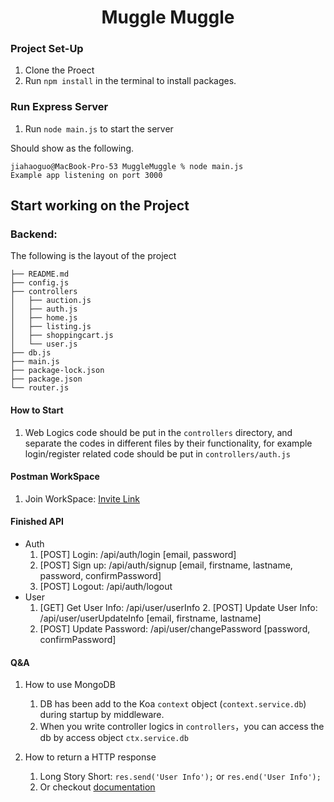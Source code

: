 <h1 style="text-align: center">Muggle Muggle</h1>

### Project Set-Up
1. Clone the Proect
2. Run `npm install` in the terminal to install packages.

### Run Express Server
1. Run `node main.js` to start the server

Should show as the following.
```shell
jiahaoguo@MacBook-Pro-53 MuggleMuggle % node main.js 
Example app listening on port 3000
```

## Start working on the Project

### Backend:
The following is the layout of the project
```shell
├── README.md
├── config.js
├── controllers
│   ├── auction.js
│   ├── auth.js
│   ├── home.js
│   ├── listing.js
│   ├── shoppingcart.js
│   └── user.js
├── db.js
├── main.js
├── package-lock.json
├── package.json
└── router.js
```
#### How to Start

1. Web Logics code should be put in the `controllers` directory,
and separate the codes in different files by their functionality,
for example login/register related code should be put in
`controllers/auth.js`

#### Postman WorkSpace
   1. Join WorkSpace: [Invite Link](https://app.getpostman.com/join-team?invite_code=db6ceb1e56a8c715e1d6eed1a32f5733&target_code=30a67f6c92f514b83baf3d3180c20470)

#### Finished API
- Auth
  1. [POST] Login: /api/auth/login [email, password]
  2. [POST] Sign up: /api/auth/signup [email, firstname, lastname, password, confirmPassword]
  3. [POST] Logout: /api/auth/logout
- User
  1. [GET] Get User Info: /api/user/userInfo
     2. [POST] Update User Info: /api/user/userUpdateInfo [email, firstname, lastname]
  3. [POST] Update Password: /api/user/changePassword [password, confirmPassword]

#### Q&A
1. How to use MongoDB
   1. DB has been add to the Koa `context` object (`context.service.db`)
      during startup by middleware.
   2. When you write controller logics in `controllers`，you can access 
   the db by access object `ctx.service.db`
   
   
2. How to return a HTTP response
   1. Long Story Short:
      `res.send('User Info');` or `res.end('User Info');`
   2. Or checkout [documentation](https://expressjs.com/)